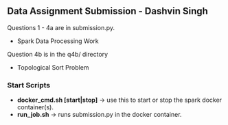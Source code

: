 ## Data Assignment Submission - Dashvin Singh

Questions 1 - 4a are in submission.py.
- Spark Data Processing Work

Question 4b is in the q4b/ directory
- Topological Sort Problem

### Start Scripts
- **docker_cmd.sh [start|stop]** -> use this to start or stop the spark docker container(s).
- **run_job.sh** -> runs submission.py in the docker container.